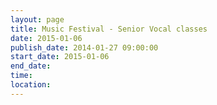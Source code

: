 ```yaml
---
layout: page
title: Music Festival - Senior Vocal classes
date: 2015-01-06
publish_date: 2014-01-27 09:00:00
start_date: 2015-01-06
end_date: 
time: 
location: 
---
```


